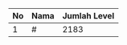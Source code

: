 | No | Nama            | Jumlah Level |
|----|-----------------|--------------|
| 1  | #    |    2183        |
